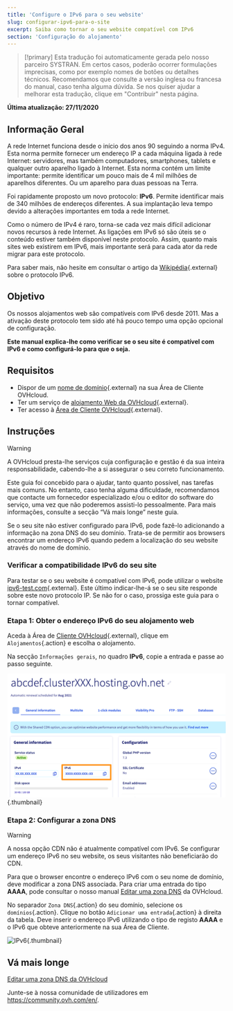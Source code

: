 ```yaml
---
title: 'Configure o IPv6 para o seu website'
slug: configurar-ipv6-para-o-site
excerpt: Saiba como tornar o seu website compatível com IPv6
section: 'Configuração do alojamento'
---
```


> [!primary]
> Esta tradução foi automaticamente gerada pelo nosso parceiro SYSTRAN. Em certos casos, poderão ocorrer formulações imprecisas, como por exemplo nomes de botões ou detalhes técnicos. Recomendamos que consulte a versão inglesa ou francesa do manual, caso tenha alguma dúvida. Se nos quiser ajudar a melhorar esta tradução, clique em "Contribuir" nesta página.
>

**Última atualização: 27/11/2020**

## Informação Geral

A rede Internet funciona desde o início dos anos 90 seguindo a norma IPv4. Esta norma permite fornecer um endereço IP a cada máquina ligada à rede Internet: servidores, mas também computadores, smartphones, tablets e qualquer outro aparelho ligado à Internet. Esta norma contém um limite importante: permite identificar um pouco mais de 4 mil milhões de aparelhos diferentes. Ou um aparelho para duas pessoas na Terra.

Foi rapidamente proposto um novo protocolo: **IPv6**. Permite identificar mais de 340 milhões de endereços diferentes. A sua implantação leva tempo devido a alterações importantes em toda a rede Internet. 

Como o número de IPv4 é raro, torna-se cada vez mais difícil adicionar novos recursos à rede Internet. As ligações em IPv6 só são úteis se o conteúdo estiver também disponível neste protocolo. Assim, quanto mais sites web existirem em IPv6, mais importante será para cada ator da rede migrar para este protocolo.

Para saber mais, não hesite em consultar o artigo da [Wikipédia](https://pt.wikipedia.org/wiki/IPv6){.external} sobre o protocolo IPv6.

## Objetivo

Os nossos alojamentos web são compatíveis com IPv6 desde 2011. Mas a ativação deste protocolo tem sido até há pouco tempo uma opção opcional de configuração. 

**Este manual explica-lhe como verificar se o seu site é compatível com IPv6 e como configurá-lo para que o seja.**

## Requisitos

- Dispor de um [nome de domínio](https://www.ovhcloud.com/pt/domains/){.external} na sua Área de Cliente OVHcloud.
- Ter um serviço de [alojamento Web da OVHcloud](https://www.ovhcloud.com/pt/web-hosting/){.external}.
- Ter acesso à [Área de Cliente OVHcloud](https://www.ovh.com/auth/?action=gotomanager&from=https://www.ovh.pt/&ovhSubsidiary=pt){.external}.

## Instruções

> [!warning]
>A OVHcloud presta-lhe serviços cuja configuração e gestão é da sua inteira responsabilidade, cabendo-lhe a si assegurar o seu correto funcionamento. 
>
>Este guia foi concebido para o ajudar, tanto quanto possível, nas tarefas mais comuns. No entanto, caso tenha alguma dificuldade, recomendamos que contacte um fornecedor especializado e/ou o editor do software do serviço, uma vez que não poderemos assisti-lo pessoalmente. Para mais informações, consulte a secção “Vá mais longe” neste guia.
>
Se o seu site não estiver configurado para IPv6, pode fazê-lo adicionando a informação na zona DNS do seu domínio. Trata-se de permitir aos browsers encontrar um endereço IPv6 quando pedem a localização do seu website através do nome de domínio.

### Verificar a compatibilidade IPv6 do seu site

Para testar se o seu website é compatível com IPv6, pode utilizar o website [ipv6-test.com](https://ipv6-test.com/validate.php){.external}. Este último indicar-lhe-á se o seu site responde sobre este novo protocolo IP. Se não for o caso, prossiga este guia para o tornar compatível.

### Etapa 1: Obter o endereço IPv6 do seu alojamento web

Aceda à Área de [Cliente OVHcloud](https://www.ovh.com/auth/?action=gotomanager&from=https://www.ovh.pt/&ovhSubsidiary=pt){.external}, clique em `Alojamentos`{.action} e escolha o alojamento.

Na secção `Informações gerais`, no quadro **IPv6**, copie a entrada e passe ao passo seguinte.

![IPv6](images/ipv6_01.png){.thumbnail}

### Etapa 2: Configurar a zona DNS

> [!warning]
> A nossa opção CDN não é atualmente compatível com IPv6. Se configurar um endereço IPv6 no seu website, os seus visitantes não beneficiarão do CDN.

Para que o browser encontre o endereço IPv6 com o seu nome de domínio, deve modificar a zona DNS associada. Para criar uma entrada do tipo **AAAA**, pode consultar o nosso manual [Editar uma zona DNS](../../domains/alojamento_partilhado_como_editar_a_minha_zona_dns/) da OVHcloud.

No separador `Zona DNS`{.action} do seu domínio, selecione os `domínios`{.action}. Clique no botão `Adicionar uma entrada`{.action} à direita da tabela. Deve inserir o endereço IPv6 utilizando o tipo de registo **AAAA** e o IPv6 que obteve anteriormente na sua Área de Cliente.

![IPv6](images/ipv6_02.png){.thumbnail}

## Vá mais longe

[Editar uma zona DNS da OVHcloud](../../domains/alojamento_partilhado_como_editar_a_minha_zona_dns/)

Junte-se à nossa comunidade de utilizadores em <https://community.ovh.com/en/>.
